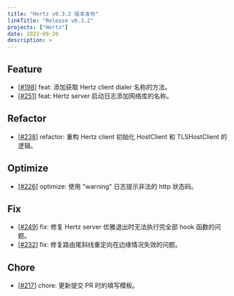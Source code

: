 ```yaml
---
title: "Hertz v0.3.2 版本发布"
linkTitle: "Release v0.3.2"
projects: ["Hertz"]
date: 2022-09-20
description: >
---
```


## Feature

* [[#198](https://github.com/cloudwego/hertz/pull/198)] feat: 添加获取 Hertz client dialer 名称的方法。
* [[#251](https://github.com/cloudwego/hertz/pull/251)] feat: Hertz server 启动日志添加网络库的名称。

## Refactor

* [[#238](https://github.com/cloudwego/hertz/pull/238)] refactor: 重构 Hertz client 初始化 HostClient 和 TLSHostClient 的逻辑。

## Optimize

* [[#226](https://github.com/cloudwego/hertz/pull/226)] optimize: 使用 "warning" 日志提示非法的 http 状态码。

## Fix

* [[#249](https://github.com/cloudwego/hertz/pull/249)] fix: 修复 Hertz server 优雅退出时无法执行完全部 hook 函数的问题。
* [[#232](https://github.com/cloudwego/hertz/pull/232)] fix: 修复路由尾斜线重定向在边缘情况失效的问题。

## Chore

* [[#217](https://github.com/cloudwego/hertz/pull/217)] chore: 更新提交 PR 时的填写模板。

